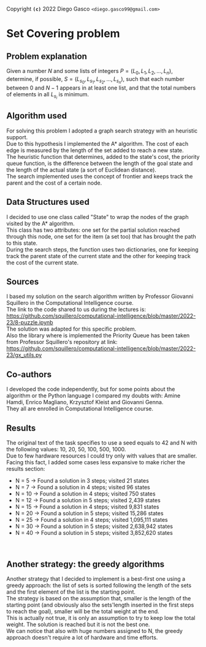Copyright **`(c)`** 2022 Diego Gasco `<diego.gasco99@gmail.com>`

# Set Covering problem

## Problem explanation
Given a number $N$ and some lists of integers $P = (L_0, L_1, L_2, ..., L_n)$, determine, if possible, $S = (L_{s_0}, L_{s_1}, L_{s_2}, ..., L_{s_n})$, such that each number between $0$ and $N-1$ appears in at least one list, and that the total numbers of elements in all $L_{s_i}$ is minimum.

## Algorithm used
For solving this problem I adopted a graph search strategy with an heuristic support. <br> 
Due to this hypothesis I implemented the A* algorithm.
The cost of each edge is measured by the length of the set added to reach a new state. <br>
The heuristic function that determines, added to the state's cost, the priority queue function, is the difference between the length of the goal state and the length of the actual state (a sort of Euclidean distance). <br>
The search implemented uses the concept of frontier and keeps track the parent and the cost of a certain node.

## Data Structures used
I decided to use one class called "State" to wrap the nodes of the graph visited by the A* algorithm. <br>
This class has two attributes: one set for the partial solution reached through this node, one set for the item (a set too) that has brought the path to this state. <br>
During the search steps, the function uses two dictionaries, one for keeping track the parent state of the current state and the other for keeping track the cost of the current state.

## Sources
I based my solution on the search algorithm written by Professor Giovanni Squillero in the Computational Intelligence course. <br>
The link to the code shared to us during the lectures is: https://github.com/squillero/computational-intelligence/blob/master/2022-23/8-puzzle.ipynb <br>
The solution was adapted for this specific problem. <br>
Also the library where is implemented the Priority Queue has been taken from Professor Squillero's repository at link: <br>
https://github.com/squillero/computational-intelligence/blob/master/2022-23/gx_utils.py

## Co-authors
I developed the code independently, but for some points about the algorithm or the Python language I compared my doubts with: Amine Hamdi, Enrico Magliano, Krzysztof Kleist and Giovanni Genna. <br>
They all are enrolled in Computational Intelligence course.

## Results
The original text of the task specifies to use a seed equals to 42 and N with the following values: 10, 20, 50, 100, 500, 1000. <br>
Due to few hardware resources I could try only with values that are smaller. <br>
Facing this fact, I added some cases less expansive to make richer the results section: <br>
* N = 5 &rarr; Found a solution in 3 steps; visited 21 states 
* N = 7 &rarr; Found a solution in 4 steps; visited 96 states
* N = 10 &rarr; Found a solution in 4 steps; visited 750 states
* N = 12 &rarr; Found a solution in 5 steps; visited 2,439 states
* N = 15 &rarr; Found a solution in 4 steps; visited 9,831 states
* N = 20 &rarr; Found a solution in 5 steps; visited 15,286 states
* N = 25 &rarr; Found a solution in 4 steps; visited 1,095,111 states
* N = 30 &rarr; Found a solution in 5 steps; visited 2,638,942 states
* N = 40 &rarr; Found a solution in 5 steps; visited 3,852,620 states
<br>

## Another strategy: the greedy algorithms
Another strategy that I decided to implement is a best-first one using a greedy approach: the list of sets is sorted following the length of the sets and the first element of the list is the starting point. <br>
The strategy is based on the assumption that, smaller is the length of the starting point (and obviously also the sets'length inserted in the first steps to reach the goal), smaller will be the total weight at the end. <br>
This is actually not true, it is only an assumption to try to keep low the total weight. The solution is reached but it is not the best one. <br>
We can notice that also with huge numbers assigned to N, the greedy approach doesn't require a lot of hardware and time efforts. 
